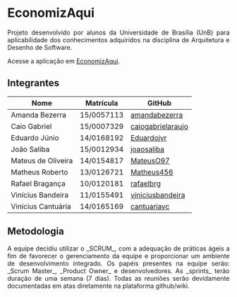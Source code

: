 # EconomizAqui
<p align="justify">Projeto desenvolvido por alunos da Universidade de Brasília (UnB) para aplicabilidade dos conhecimentos adquiridos na disciplina de Arquitetura e Desenho de Software.</p>

Acesse a aplicação em [EconomizAqui](https://economizaqui.herokuapp.com/).

## Integrantes

| Nome | Matrícula | GitHub |
|--|--|--|
| Amanda Bezerra | 15/0057113 | [amandabezerra](https://github.com/amandabezerra) |
| Caio Gabriel | 15/0007329 | [caiogabrielaraujo](https://github.com/caiogabrielaraujo) |
| Eduardo Júnio | 14/0168192 | [Eduardojvr](https://github.com/Eduardojvr) |
| João Saliba | 15/0012934 | [joaosaliba](https://github.com/joaosaliba) |
| Mateus de Oliveira | 14/0154817 | [MateusO97](https://github.com/MateusO97) |
| Matheus Roberto | 13/0126721 | [Matheus456](https://github.com/Matheus456) |
| Rafael Bragança | 10/0120181 | [rafaelbrg](https://github.com/rafaelbrg) |
| Vinícius Bandeira | 11/0155491 | [viniciusbandeira](https://github.com/viniciusbandeira) |
| Vinícius Cantuária | 14/0165169 | [cantuariavc](https://github.com/cantuariavc) |

## Metodologia

<p align="justify"> A equipe decidiu utilizar o _SCRUM_, com a adequação de práticas ágeis a fim de favorecer o gerenciamento da equipe e proporcionar um ambiente de desenvolvimento integrado. Os papéis presentes na equipe serão: _Scrum Master_, _Product Owner_ e desenvolvedores. As _sprints_ terão duração de uma semana (7 dias). Todas as reuniões serão devidamente documentadas em atas diretamente na plataforma github/wiki.</p>
